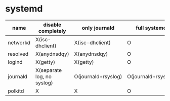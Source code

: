 # systemd

|name|disable completely|only journald|full systemd|
|------|---|---|---|
|networkd|X(isc-dhclient)|X(isc-dhclient)|O|
|resolved|X(anydnsdqy)|X(anydnsdqy)|O|
|logind  |X(getty)|X(getty)|O|
|journald|X(separate log, no syslog)|O(journald+rsyslog)|O(journald+rsyslog)|
|polkitd|X|X|O|

